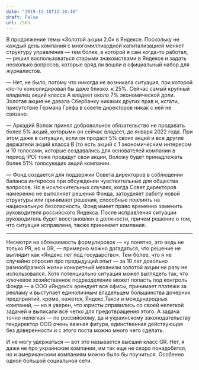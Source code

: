 ```yaml
---
date: "2019-11-18T12:16:40"
draft: False
url: /583
---
```


В продолжение темы «Золотой акции 2.0» в Яндексе. Поскольку не каждый день компания с многомиллиардной капитализацией меняет структуру управления — тем более, в которой я сам когда-то работал, — решил воспользоваться старыми знакомствами в Яндексе и задать несколько вопросов, которые вряд ли вошли в официальный набор для журналистов.



— Нет, не было, потому что никогда не возникала ситуация, при которой кто-то консолидировал бы даже близко. к 25%. Сейчас самый крупный владелец акций класса А владеет около 7% экономической доли. Золотая акция не давала Сбербанку никаких других прав и, кстати, присутствие Германа Грефа в совете директоров никак с ней не связано.



— Аркадий Волож принял добровольное обязательство не продавать более 5% акций, которыми он сейчас владеет, до января 2022 года. При этом даже в ситуации, если он продаст 5% своих акций и все другие держатели акций класса B (то есть акций с 1 экономическим интересом и 10 голосами, которые создавались для основателей компании в период IPO) тоже продадут свои акции, Воложу будет принадлежать более 51% голосующих акций компании.



— Фонд создается для поддержки Совета директоров в соблюдении баланса интересов при обсуждении чувствительных для общества вопросов. Но в исключительных случаях, когда Совет директоров намеренно не выполняет решения Фонда, затрудняет работу новой структуры или принимает решения, способные повлиять на национальную безопасность, Фонд имеет право временно заменить руководителя российского Яндекса. После исправления ситуации руководитель будет восстановлен в должности, причем решение о том, что ситуация исправлена, также принимает компания.

---- 
Несмотря на обтекаемость формулировок — ну понятно, это ведь не только PR, но и GR, — примерно можно догадаться, что решение не выглядит как «Яндекс лег под государство». Тем более, что я не случайно спросил про предыдущий опыт — за 10 лет довольно разнообразной жизни конкретный механизм золотой акции ни разу не использовался. Хотя потенциально ситуация может выглядеть так, что ключевое хозяйственное подразделение может попасть под контроль Фонда — а ООО «Яндекс» арендует все офисы, принимает платежи за рекламу и выступает единоличным владельцем большинства дочерних предприятий, кроме, кажется, Яндекс.Такси и международных компаний, — но я уверен, что юристы справились со своей нелегкой задачей и выписали всё четко для предотвращения этого. А задача точно нелегкая — по российскому, да и украинскому законодательству гендиректор ООО очень важная фигура, единственная действующая без доверенности и с этого поста можно много чего сделать.

И не могу удержаться — вот это называется высший класс GR. Нет, я даже не про украинские компании, им так еще не скоро понадобится, но и американским компаниям можно было бы поучиться. Особенно одной большой социальной сети.

